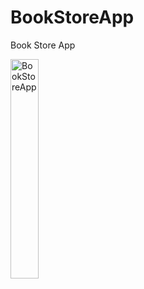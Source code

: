 # BookStoreApp
Book Store App

<img src="https://github.com/RashedSharahili/BookStoreApp/blob/master/bookStoreApp_1.gif" alt="BookStoreApp" width="30%">
